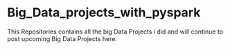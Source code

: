 # Big_Data_projects_with_pyspark
This Repositories contains all the big Data Projects i did and will continue to post upcoming Big Data Projects here.
